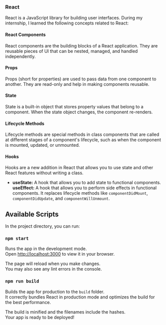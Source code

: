 ### React
React is a JavaScript library for building user interfaces. During my internship, I learned the following concepts related to React:

#### React Components
React components are the building blocks of a React application. They are reusable pieces of UI that can be nested, managed, and handled independently.

#### Props
Props (short for properties) are used to pass data from one component to another. They are read-only and help in making components reusable.

#### State
State is a built-in object that stores property values that belong to a component. When the state object changes, the component re-renders.

#### Lifecycle Methods
Lifecycle methods are special methods in class components that are called at different stages of a component's lifecycle, such as when the component is mounted, updated, or unmounted.

#### Hooks
Hooks are a new addition in React that allows you to use state and other React features without writing a class.

- **useState:** A hook that allows you to add state to functional components.
  **useEffect:** A hook that allows you to perform side effects in functional components. It replaces lifecycle methods like `componentDidMount`, `componentDidUpdate`, and `componentWillUnmount`.
## Available Scripts

In the project directory, you can run:

### `npm start`

Runs the app in the development mode.\
Open [http://localhost:3000](http://localhost:3000) to view it in your browser.

The page will reload when you make changes.\
You may also see any lint errors in the console.

### `npm run build`

Builds the app for production to the `build` folder.\
It correctly bundles React in production mode and optimizes the build for the best performance.

The build is minified and the filenames include the hashes.\
Your app is ready to be deployed!



